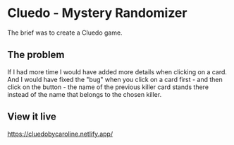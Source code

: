 # Cluedo - Mystery Randomizer

The brief was to create a Cluedo game.

## The problem

If I had more time I would have added more details when clicking on a card. And I would have fixed the "bug" when you click on a card first - and then click on the button - the name of the previous killer card stands there instead of the name that belongs to the chosen killer.  

## View it live

https://cluedobycaroline.netlify.app/
